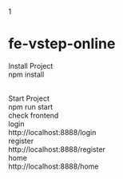 1
# fe-vstep-online

Install Project
<br>
npm install
<br>

<br>
Start Project
<br>
npm run start

<br>
check frontend 
<br>
login
<br>
http://localhost:8888/login
<br>
register
<br>
http://localhost:8888/register
<br>
home
<br>
http://localhost:8888/home

<br>